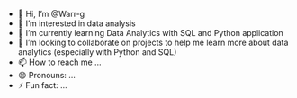 - 👋 Hi, I’m @Warr-g
- 👀 I’m interested in data analysis
- 🌱 I’m currently learning Data Analytics with SQL and Python application
- 💞️ I’m looking to collaborate on projects to help me learn more about data analytics (especially with Python and SQL)
- 📫 How to reach me ...
- 😄 Pronouns: ...
- ⚡ Fun fact: ...

<!---
Warr-g/Warr-g is a ✨ special ✨ repository because its `README.md` (this file) appears on your GitHub profile.
You can click the Preview link to take a look at your changes.
--->
